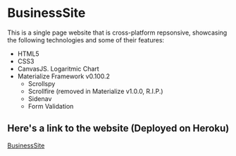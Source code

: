 # BusinessSite
This is a single page website that is cross-platform repsonsive, showcasing the following technologies and some of their features:
  * HTML5
  * CSS3
  * CanvasJS. Logaritmic Chart
  * Materialize Framework v0.100.2
    * Scrollspy
    * Scrollfire (removed in Materialize v1.0.0, R.I.P.)
    * Sidenav
    * Form Validation
    
## Here's a link to the website (Deployed on Heroku)
[BusinessSite](https://business-site1.herokuapp.com/index.html "BusinessSite")
